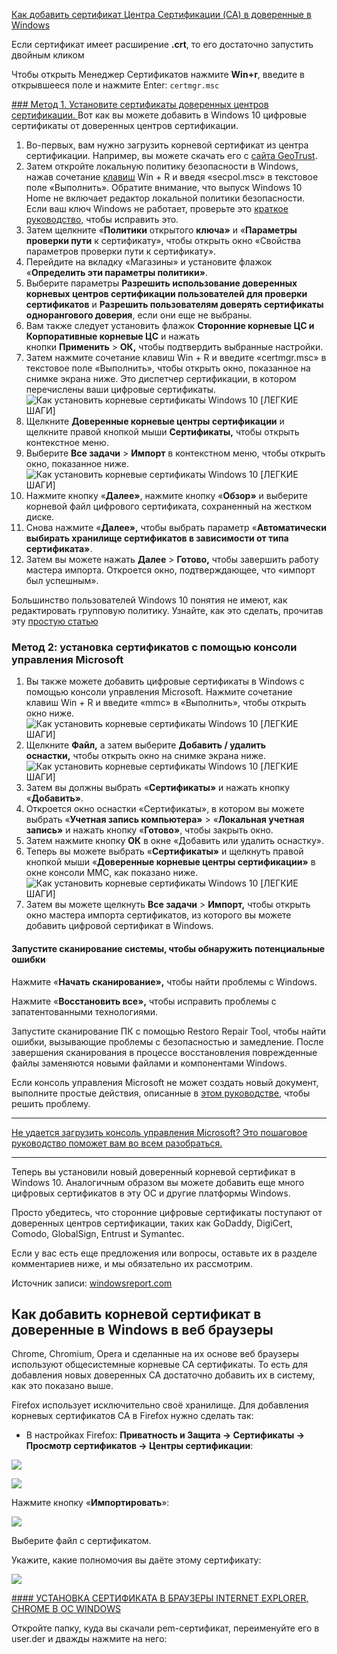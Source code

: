 [Как добавить сертификат Центра Сертификации (CA) в доверенные в Windows](https://zawindows.ru/%d0%ba%d0%b0%d0%ba-%d0%b4%d0%be%d0%b1%d0%b0%d0%b2%d0%b8%d1%82%d1%8c-%d1%81%d0%b5%d1%80%d1%82%d0%b8%d1%84%d0%b8%d0%ba%d0%b0%d1%82-%d1%86%d0%b5%d0%bd%d1%82%d1%80%d0%b0-%d1%81%d0%b5%d1%80%d1%82%d0%b8/)

Если сертификат имеет расширение **.crt**, то его достаточно запустить двойным кликом

Чтобы открыть Менеджер Сертификатов нажмите **Win+r**, введите в открывшееся поле и нажмите Enter:
`certmgr.msc`

[### Метод 1. Установите сертификаты доверенных центров сертификации.
](https://howto.mediadoma.com/kak-ustanovit-kornevye-sertifikaty-wind/)
Вот как вы можете добавить в Windows 10 цифровые сертификаты от доверенных центров сертификации.

1.  Во-первых, вам нужно загрузить корневой сертификат из центра сертификации. Например, вы можете скачать его с [сайта GeoTrust](https://www.geotrust.com/resources/root-certificates/).
2.  Затем откройте локальную политику безопасности в Windows, нажав сочетание [клавиш](https://howto.mediadoma.com/sochetanija-klavish-kotorye-neobhodimo/ "клавиш") Win + R и введя «secpol.msc» в текстовое поле «Выполнить». Обратите внимание, что выпуск Windows 10 Home не включает редактор локальной политики безопасности. Если ваш ключ Windows не работает, проверьте это [краткое руководство,](https://windowsreport.com/windows-key-not-working-windows-10/) чтобы исправить это.
3.  Затем щелкните «**Политики** открытого **ключа»** и «**Параметры проверки пути** к сертификату», чтобы открыть окно «Свойства параметров проверки пути к сертификату».
4.  Перейдите на вкладку «Магазины» и установите флажок «**Определить эти параметры политики»**.
5.  Выберите параметры **Разрешить использование доверенных корневых центров сертификации пользователей для проверки сертификатов** и **Разрешить пользователям доверять сертификаты однорангового доверия**, если они еще не выбраны.
6.  Вам также следует установить флажок **Сторонние корневые ЦС и Корпоративные корневые ЦС** и нажать кнопки **Применить** > **ОК,** чтобы подтвердить выбранные настройки.
7.  Затем нажмите сочетание клавиш Win + R и введите «certmgr.msc» в текстовое поле «Выполнить», чтобы открыть окно, показанное на снимке экрана ниже. Это диспетчер сертификации, в котором перечислены ваши цифровые сертификаты.![Как установить корневые сертификаты Windows 10 [ЛЕГКИЕ ШАГИ]](https://howto.mediadoma.com/wp-content/uploads/2021/03/post-64033-604fe44fabfb0.jpg)
8.  Щелкните **Доверенные корневые центры сертификации** и щелкните правой кнопкой мыши **Сертификаты,** чтобы открыть контекстное меню.
9.  Выберите **Все задачи** > **Импорт** в контекстном меню, чтобы открыть окно, показанное ниже.![Как установить корневые сертификаты Windows 10 [ЛЕГКИЕ ШАГИ]](https://howto.mediadoma.com/wp-content/uploads/2021/03/post-64033-604fe450be228.jpg)
10.  Нажмите кнопку «**Далее»**, нажмите кнопку «**Обзор»** и выберите корневой файл цифрового сертификата, сохраненный на жестком диске.
11.  Снова нажмите «**Далее»,** чтобы выбрать параметр «**Автоматически выбирать хранилище сертификатов в зависимости от типа сертификата»**.
12.  Затем вы можете нажать **Далее** > **Готово,** чтобы завершить работу мастера импорта. Откроется окно, подтверждающее, что «импорт был успешным».

Большинство пользователей Windows 10 понятия не имеют, как редактировать групповую политику. Узнайте, как это сделать, прочитав эту [простую статью](https://howto.mediadoma.com/kak-redaktirovat-gruppovuju-politik/ "простую статью")

### Метод 2: установка сертификатов с помощью консоли управления Microsoft

1.  Вы также можете добавить цифровые сертификаты в Windows с помощью консоли управления Microsoft. Нажмите сочетание клавиш Win + R и введите «mmc» в «Выполнить», чтобы открыть окно ниже.![Как установить корневые сертификаты Windows 10 [ЛЕГКИЕ ШАГИ]](https://howto.mediadoma.com/wp-content/uploads/2021/03/post-64033-604fe451b1f15.jpg)
2.  Щелкните **Файл,** а затем выберите **Добавить / удалить оснастки,** чтобы открыть окно на снимке экрана ниже.![Как установить корневые сертификаты Windows 10 [ЛЕГКИЕ ШАГИ]](https://howto.mediadoma.com/wp-content/uploads/2021/03/post-64033-604fe4530b18f.jpg)
3.  Затем вы должны выбрать «**Сертификаты»** и нажать кнопку «**Добавить»**.
4.  Откроется окно оснастки «Сертификаты», в котором вы можете выбрать «**Учетная запись компьютера»** > «**Локальная учетная запись»** и нажать кнопку «**Готово»**, чтобы закрыть окно.
5.  Затем нажмите кнопку **ОК** в окне «Добавить или удалить оснастку».
6.  Теперь вы можете выбрать «**Сертификаты»** и щелкнуть правой кнопкой мыши «**Доверенные корневые центры сертификации»** в окне консоли MMC, как показано ниже.![Как установить корневые сертификаты Windows 10 [ЛЕГКИЕ ШАГИ]](https://howto.mediadoma.com/wp-content/uploads/2021/03/post-64033-604fe45424bdb.jpg)
7.  Затем вы можете щелкнуть **Все задачи** > **Импорт,** чтобы открыть окно мастера импорта сертификатов, из которого вы можете добавить цифровой сертификат в Windows.

#### Запустите сканирование системы, чтобы обнаружить потенциальные ошибки

Нажмите «**Начать сканирование»,** чтобы найти проблемы с Windows.

Нажмите «**Восстановить все»,** чтобы исправить проблемы с запатентованными технологиями.

Запустите сканирование ПК с помощью Restoro Repair Tool, чтобы найти ошибки, вызывающие проблемы с безопасностью и замедление. После завершения сканирования в процессе восстановления поврежденные файлы заменяются новыми файлами и компонентами Windows.

Если консоль управления Microsoft не может создать новый документ, выполните простые действия, описанные в [этом руководстве,](https://windowsreport.com/microsoft-management-console-new-document/) чтобы решить проблему.

---

[Не удается загрузить консоль управления Microsoft? Это пошаговое руководство поможет вам во всем разобраться.](https://windowsreport.com/management-console-not-loading/)

---

Теперь вы установили новый доверенный корневой сертификат в Windows 10. Аналогичным образом вы можете добавить еще много цифровых сертификатов в эту ОС и другие платформы Windows.

Просто убедитесь, что сторонние цифровые сертификаты поступают от доверенных центров сертификации, таких как GoDaddy, DigiCert, Comodo, GlobalSign, Entrust и Symantec.

Если у вас есть еще предложения или вопросы, оставьте их в разделе комментариев ниже, и мы обязательно их рассмотрим.

Источник записи: [windowsreport.com](https://windowsreport.com/)

## Как добавить корневой сертификат в доверенные в Windows в веб браузеры  

Chrome, Chromium, Opera и сделанные на их основе веб браузеры используют общесистемные корневые CA сертификаты. То есть для добавления новых доверенных CA достаточно добавить их в систему, как это показано выше.

Firefox использует исключительно своё хранилище. Для добавления корневых сертификатов CA в Firefox нужно сделать так:

-   В настройках Firefox: **Приватность и Защита → Сертификаты → Просмотр сертификатов → Центры сертификации**:

[![](https://hackware.ru/wp-content/uploads/2020/06/ca-firefox.png)](https://hackware.ru/wp-content/uploads/2020/06/ca-firefox.png)

[![](https://hackware.ru/wp-content/uploads/2020/06/ca-root-firefox.png)](https://hackware.ru/wp-content/uploads/2020/06/ca-root-firefox.png)

Нажмите кнопку «**Импортировать**»:

[![](https://hackware.ru/wp-content/uploads/2020/06/firefox-import-ca.png)](https://hackware.ru/wp-content/uploads/2020/06/firefox-import-ca.png)

Выберите файл с сертификатом.

Укажите, какие полномочия вы даёте этому сертификату:

[![](https://hackware.ru/wp-content/uploads/2020/06/firefox-import-root-ca.png)](https://hackware.ru/wp-content/uploads/2020/06/firefox-import-root-ca.png)

[#### УСТАНОВКА СЕРТИФИКАТА В БРАУЗЕРЫ INTERNET EXPLORER, CHROME В ОС WINDOWS](https://support.usergate.com/ru/docs/docs/book/4957/ustanovka-sertifikata-v-brauzery-internet-explorer-chrome-v-os-windows)

Откройте папку, куда вы скачали pem-сертификат, переименуйте его в user.der и дважды нажмите на него:
